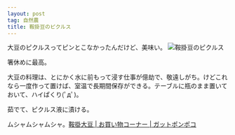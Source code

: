 ```yaml
---
layout: post
tag: 自然農
title: 鞍掛豆のピクルス
---
```

大豆のピクルスってピンとこなかったんだけど、美味い。
![鞍掛豆のピクルス](https://c2.staticflickr.com/4/3758/18382756794_f06241983a.jpg "鞍掛豆のピクルス")

箸休めに最高。

大豆の料理は、とにかく水に前もって浸す仕事が億劫で、敬遠しがち。けどこれなら一度作って置けば、室温で長期間保存ができる。テーブルに瓶のまま置いておいて、ハイぱくり(ﾟдﾟ)。

茹でて、ピクルス液に漬ける。

ムシャムシャムシャ。[鞍掛大豆 | お買い物コーナー | ガットポンポコ]({{site.url}}/hanbai/kurakake.html)
